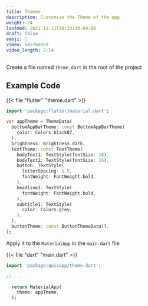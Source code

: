 ```yaml
---
title: Themes
description: Customize the Theme of the app
weight: 24
lastmod: 2021-11-11T10:23:30-09:00
draft: false
emoji: 🎨
vimeo: 645766959
video_length: 2:14
---
```


Create a file named `theme.dart` in the root of the project

## Example Code

{{< file "flutter" "theme.dart" >}}

```dart
import 'package:flutter/material.dart';

var appTheme = ThemeData(
  bottomAppBarTheme: const BottomAppBarTheme(
    color: Colors.black87,
  ),
  brightness: Brightness.dark,
  textTheme: const TextTheme(
    bodyText1: TextStyle(fontSize: 18),
    bodyText2: TextStyle(fontSize: 16),
    button: TextStyle(
      letterSpacing: 1.5,
      fontWeight: FontWeight.bold,
    ),
    headline1: TextStyle(
      fontWeight: FontWeight.bold,
    ),
    subtitle1: TextStyle(
      color: Colors.grey,
    ),
  ),
  buttonTheme: const ButtonThemeData(),
);
```

Apply it to the `MaterialApp` in the `main.dart` file

{{< file "dart" "main.dart" >}}

```dart
import 'package:quizapp/theme.dart';

// ...

  return MaterialApp(
    theme: appTheme,
  );
```
